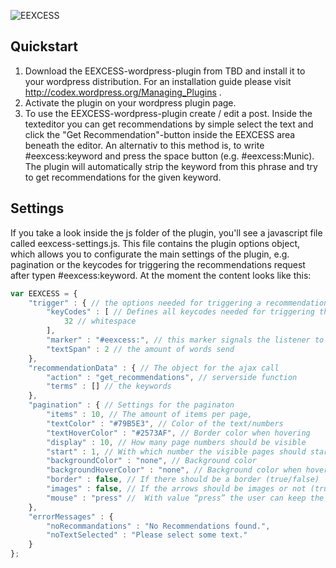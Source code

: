 ![EEXCESS](http://eexcess.eu/wp-content/uploads/2013/04/eexcess_Logo_neu1.jpg "EEXCESS") 

## Quickstart

1. Download the EEXCESS-wordpress-plugin from TBD and install it to your wordpress distribution. For an installation guide please visit http://codex.wordpress.org/Managing_Plugins .
2. Activate the plugin on your wordpress plugin page.
3. To use the EEXCESS-wordpress-plugin create / edit a post. Inside the texteditor you can get recommendations by simple select the text and click the "Get Recommendation"-button inside the EEXCESS area beneath the editor. An alternativ to this method is, to write #eexcess:keyword and press the space button (e.g. #eexcess:Munic). The plugin will automatically strip the keyword from this phrase and try to get recommendations for the given keyword.


## Settings

If you take a look inside the js folder of the plugin, you'll see a javascript file called eexcess-settings.js. This file contains the plugin options object, which allows you to configurate the main settings of the plugin, e.g. pagination or the keycodes for triggering the recommendations request after typen #eexcess:keyword. At the moment the content looks like this: 

```javascript
var EEXCESS = {
    "trigger" : { // the options needed for triggering a recommendation
        "keyCodes" : [ // Defines all keycodes needed for triggering the event
            32 // whitespace
        ],
        "marker" : "#eexcess:", // this marker signals the listener to get recommendations
        "textSpan" : 2 // the amount of words send
    },
    "recommendationData" : { // The object for the ajax call
        "action" : "get_recommendations", // serverside function
        "terms" : [] // the keywords
    },
    "pagination" : { // Settings for the paginaton
        "items" : 10, // The amount of items per page,
        "textColor" : "#79B5E3", // Color of the text/numbers
        "textHoverColor" : "#2573AF", // Border color when hovering
        "display" : 10, // How many page numbers should be visible
        "start" : 1, // With which number the visible pages should start
        "backgroundColor" : "none", // Background color
        "backgroundHoverColor" : "none", // Background color when hovering
        "border" : false, // If there should be a border (true/false)
        "images" : false, // If the arrows should be images or not (true/false)
        "mouse" : "press" //  With value “press” the user can keep the mouse button pressed and the page numbers will keep on sliding. With value “slide” the page numbers will slide once with each click.
    },
    "errorMessages" : {
        "noRecommandations" : "No Recommendations found.",
        "noTextSelected" : "Please select some text."
    }
};
```
